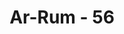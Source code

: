 ---
title: "Ar-Rum - 56"
no: 56
arabic_no: ٥٦
ayah: وَقَالَ الَّذِيْنَ اُوْتُوا الْعِلْمَ وَالْاِيْمَانَ لَقَدْ لَبِثْتُمْ فِيْ كِتٰبِ اللّٰهِ اِلٰى يَوْمِ الْبَعْثِۖ فَهٰذَا يَوْمُ الْبَعْثِ وَلٰكِنَّكُمْ كُنْتُمْ لَا تَعْلَمُوْنَ
translation: "Dan orang-orang yang diberi ilmu dan keimanan berkata (kepada orang-orang kafir), “Sungguh, kamu telah berdiam (dalam kubur) menurut ketetapan Allah, sampai hari kebangkitan. Maka inilah hari kebangkitan itu, tetapi (dahulu) kamu tidak meyakini(nya).” "
tafsir: "Perasaan orang kafir bahwa mereka hidup di dunia sangat singkat tidaklah benar. Itu adalah usaha mereka untuk berbohong di depan Allah. Kebohongan mereka itu dibantah oleh mereka yang dikaruniai ilmu dan iman. Mereka yang dikaruniai ilmu adalah mereka yang mengerti hakikat kebenaran lalu ia beriman dan membuktikan imannya dengan perbuatan baik sehingga ia merasakan betul apa yang diimaninya itu dalam hatinya. Mereka yang dikaruniai iman adalah mereka yang telah memperoleh hakikat kebenaran sehingga percaya kepada Allah dan segala yang diwahyukan dalam Al-Qur'an. Mereka juga melaksanakan segala perintah wahyu itu untuk mempersiapkan dirinya menghadapi hari kebangkitan tersebut. Mereka yang telah diberi ilmu dan iman mengisi hidupnya dengan perbuatan baik sebagai persiapan untuk menghadapi hari kebangkitan tersebut. Oleh karena itu, mereka tidak merasa masa hidup mereka di dunia singkat, tetapi cukup. Orang-orang kafir itu merasa hidupnya singkat karena mereka lalai di dunia. Mereka menyangka hidup di dunia itu tidak bersambung ke akhirat, dan tidak menyadari bahwa semua perbuatan mereka harus mereka pertanggungjawabkan."
---